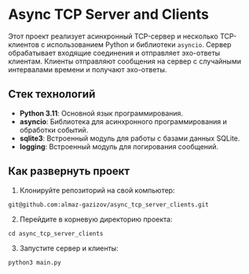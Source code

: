 # Async TCP Server and Clients

Этот проект реализует асинхронный TCP-сервер и несколько TCP-клиентов с использованием Python и библиотеки `asyncio`. Сервер обрабатывает входящие соединения и отправляет эхо-ответы клиентам. Клиенты отправляют сообщения на сервер с случайными интервалами времени и получают эхо-ответы.


## Стек технологий

- **Python 3.11**: Основной язык программирования.
- **asyncio**: Библиотека для асинхронного программирования и обработки событий.
- **sqlite3**: Встроенный модуль для работы с базами данных SQLite.
- **logging**: Встроенный модуль для логирования сообщений.


## Как развернуть проект

1. Клонируйте репозиторий на свой компьютер:
```
git@github.com:almaz-gazizov/async_tcp_server_clients.git
```
2. Перейдите в корневую директорию проекта:
```
cd async_tcp_server_clients
```
3. Запустите сервер и клиенты:
```
python3 main.py
```